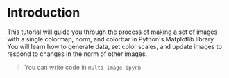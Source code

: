 # Introduction

This tutorial will guide you through the process of making a set of images with a single colormap, norm, and colorbar in Python's Matplotlib library. You will learn how to generate data, set color scales, and update images to respond to changes in the norm of other images.

> You can write code in `multi-image.ipynb`.
